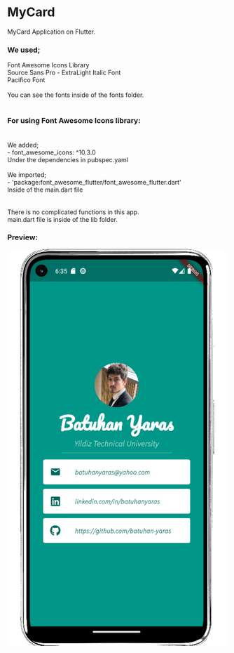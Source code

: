 # MyCard

MyCard Application on Flutter.<br>
### We used;<br>
Font Awesome Icons Library<br>
Source Sans Pro - ExtraLight Italic Font<br>
Pacifico Font<br><br>
You can see the fonts inside of the fonts folder.<br><br>
### For using Font Awesome Icons library:<br><br>
We added;<br>- font_awesome_icons: ^10.3.0<br>Under the dependencies in pubspec.yaml<br><br>
We imported;<br>- 'package:font_awesome_flutter/font_awesome_flutter.dart'<br>
Inside of the main.dart file<br><br><br>
There is no complicated functions in this app.<br>
main.dart file is inside of the lib folder.<br>

### Preview:
![Application Interface](/images/MyCardInterface.png)

